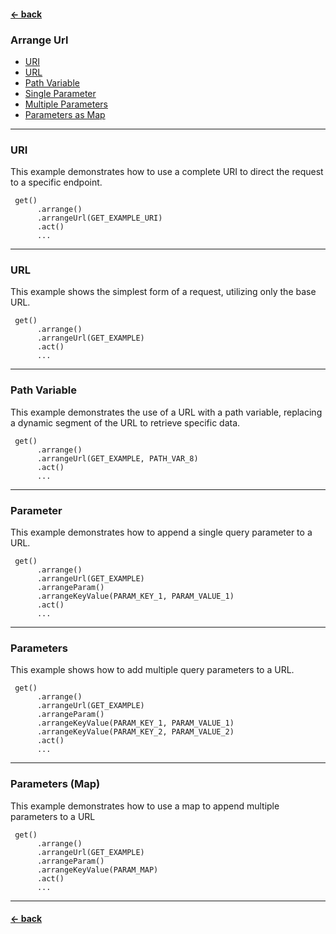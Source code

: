 #### [← back](../../README.md)

### Arrange Url

- [URI](#uri)
- [URL](#url)
- [Path Variable](#path-variable)
- [Single Parameter](#single-parameter)
- [Multiple Parameters](#multiple-parameters)
- [Parameters as Map](#parameters-as-map)

---

### URI

This example demonstrates how to use a complete URI to direct the request to a specific endpoint.

```
 get()
      .arrange()
      .arrangeUrl(GET_EXAMPLE_URI)
      .act()
      ...
```

---

### URL

This example shows the simplest form of a request, utilizing only the base URL.

```
 get()
      .arrange()
      .arrangeUrl(GET_EXAMPLE)
      .act()
      ...
```

---

### Path Variable

This example demonstrates the use of a URL with a path variable, replacing a dynamic segment of the
URL to retrieve specific data.

```
 get()
      .arrange()
      .arrangeUrl(GET_EXAMPLE, PATH_VAR_8)
      .act()
      ...
```

---

### Parameter

This example demonstrates how to append a single query parameter to a URL.

```
 get()
      .arrange()
      .arrangeUrl(GET_EXAMPLE)
      .arrangeParam()
      .arrangeKeyValue(PARAM_KEY_1, PARAM_VALUE_1)
      .act()
      ...
```

---

### Parameters

This example shows how to add multiple query parameters to a URL.

```
 get()
      .arrange()
      .arrangeUrl(GET_EXAMPLE)
      .arrangeParam()
      .arrangeKeyValue(PARAM_KEY_1, PARAM_VALUE_1)
      .arrangeKeyValue(PARAM_KEY_2, PARAM_VALUE_2)
      .act()
      ...
```

---

### Parameters (Map)

This example demonstrates how to use a map to append multiple parameters to a URL

```
 get()
      .arrange()
      .arrangeUrl(GET_EXAMPLE)
      .arrangeParam()
      .arrangeKeyValue(PARAM_MAP)
      .act()
      ...
```

---

#### [← back](../../README.md)